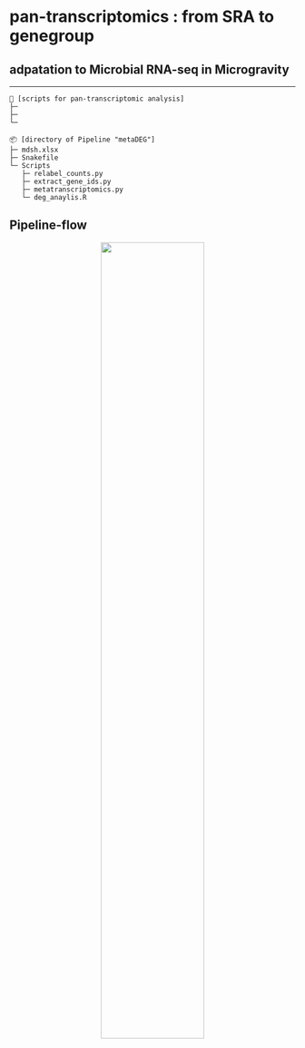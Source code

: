 # pan-transcriptomics : from SRA to genegroup
## adpatation to Microbial RNA-seq in Microgravity

---
```
📝 [scripts for pan-transcriptomic analysis]
├─
├─
└─
```




```
📦 [directory of Pipeline "metaDEG"]
├─ mdsh.xlsx
├─ Snakefile
└─ Scripts
   ├─ relabel_counts.py
   ├─ extract_gene_ids.py
   ├─ metatranscriptomics.py
   └─ deg_anaylis.R
```

Pipeline-flow
---
<p align="center">
  <img src="https://github.com/user-attachments/assets/1a7bcdf7-81b5-4532-a078-8e66ab2b07b4" width="60%">
</p>


